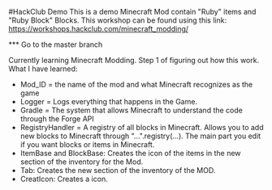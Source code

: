 #HackClub Demo
This is a demo Minecraft Mod contain "Ruby" items and "Ruby Block" Blocks. This workshop can be found using this link: https://workshops.hackclub.com/minecraft_modding/

*** Go to the master branch

Currently learning Minecraft Modding. Step 1 of figuring out how this work. What I have learned:
- Mod_ID = the name of the mod and what Minecraft recognizes as the game 
- Logger = Logs everything that happens in the Game.
- Gradle = The system that allows Minecraft to understand the code through the Forge API
- RegistryHandler = A registry of all blocks in Minecraft. Allows you to add new blocks to Minecraft through "...".registry(...). The main part you edit if you want blocks or items in Minecraft. 
- ItemBase and BlockBase: Creates the icon of the items in the new section of the inventory for the Mod.
- Tab: Creates the new section of the inventory of the MOD. 
- CreatIcon: Creates a icon. 
